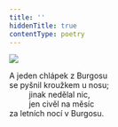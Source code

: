 ```yaml
---
title: ''
hiddenTitle: true
contentType: poetry
---
```


<section>

![](../Images/060.jpg)

A jeden chlápek z Burgosu  
se pyšnil kroužkem u nosu;  
         jinak nedělal nic,  
         jen civěl na měsíc  
za letních nocí v Burgosu.

</section>

